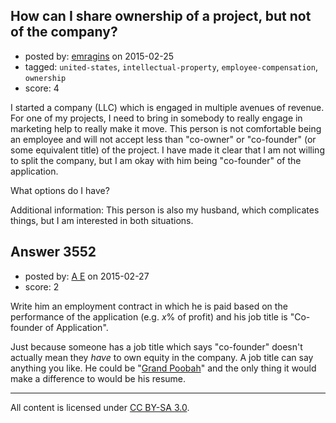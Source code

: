 ## How can I share ownership of a project, but not of the company?

- posted by: [emragins](https://stackexchange.com/users/76553/emragins) on 2015-02-25
- tagged: `united-states`, `intellectual-property`, `employee-compensation`, `ownership`
- score: 4

I started a company (LLC) which is engaged in multiple avenues of revenue.  For one of my projects, I need to bring in somebody to really engage in marketing help to really make it move.  This person is not comfortable being an employee and will not accept less than "co-owner" or "co-founder" (or some equivalent title) of the project.  I have made it clear that I am not willing to split the company, but I am okay with him being "co-founder" of the application.

What options do I have?

Additional information:  This person is also my husband, which complicates things, but I am interested in both situations.


## Answer 3552

- posted by: [A E](https://stackexchange.com/users/5191744/a-e) on 2015-02-27
- score: 2


Write him an employment contract in which he is paid based on the performance of the application (e.g. *x*% of profit) and his job title is "Co-founder of Application".

Just because someone has a job title which says "co-founder" doesn't actually mean they *have* to own equity in the company. A job title can say anything you like. He could be "[Grand Poobah](http://en.wikipedia.org/wiki/Grand_Poobah)" and the only thing it would make a difference to would be his resume.




---

All content is licensed under [CC BY-SA 3.0](https://creativecommons.org/licenses/by-sa/3.0/).
